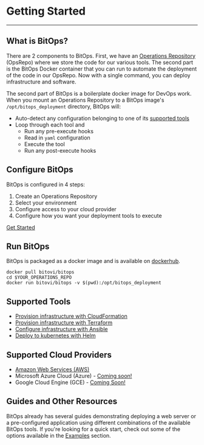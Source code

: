 # Getting Started

---------------------
## What is BitOps?

There are 2 components to BitOps.  First, we have an [Operations Repository](operations-repo-structure.md) (OpsRepo) where we store the code for our various tools. The second part is the BitOps Docker container that you can run to automate the deployment of the code in our OpsRepo.  Now with a single command, you can deploy infrastructure and software.

The second part of BitOps is a boilerplate docker image for DevOps work. When you mount an Operations Repository to a BitOps image's `/opt/bitops_deployment` directory, BitOps will:

* Auto-detect any configuration belonging to one of its [supported tools](#supported-tools)
* Loop through each tool and
    * Run any pre-execute hooks
    * Read in `yaml` configuration
    * Execute the tool
    * Run any post-execute hooks

## Configure BitOps

BitOps is configured in 4 steps:

1. Create an Operations Repository
2. Select your environment
3. Configure access to your cloud provider
4. Configure how you want your deployment tools to execute

[Get Started](configuration-base.md)

## Run BitOps

BitOps is packaged as a docker image and is available on [dockerhub](https://hub.docker.com/r/bitovi/bitops).

```
docker pull bitovi/bitops
cd $YOUR_OPERATIONS_REPO
docker run bitovi/bitops -v $(pwd):/opt/bitops_deployment
```



## Supported Tools
* [Provision infrastructure with CloudFormation](tool-configuration/configuration-cloudformation.md)
* [Provision infrastructure with Terraform](tool-configuration/configuration-terraform.md)
* [Configure infrastructure with Ansible](tool-configuration/configuration-ansible.md)
* [Deploy to kubernetes with Helm](tool-configuration/configuration-helm.md)

## Supported Cloud Providers

* [Amazon Web Services (AWS)](cloud-configuration/configuration-aws.md)
* Microsoft Azure Cloud (Azure) - [Coming soon!](https://github.com/bitovi/bitops/issues/13)
* Google Cloud Engine (GCE) - [Coming Soon!](https://github.com/bitovi/bitops/issues/14)

## Guides and Other Resources

BitOps already has several guides demonstrating deploying a web server or a pre-configured application using different combinations of the available BitOps tools. If you're looking for a quick start, check out some of the options available in the [Examples](examples.md) section.

